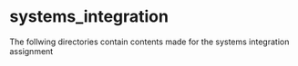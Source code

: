 # systems_integration
The follwing directories contain contents made for the systems integration assignment
